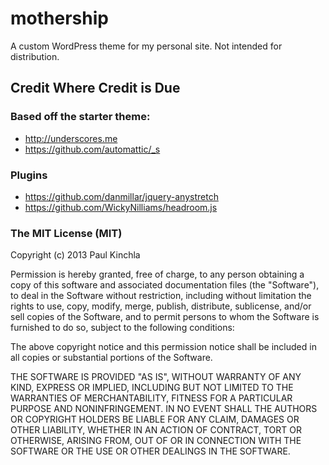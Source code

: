 # mothership

A custom WordPress theme for my personal site. Not intended for distribution.   

## Credit Where Credit is Due

### Based off the starter theme:

- http://underscores.me
- https://github.com/automattic/_s

### Plugins

- https://github.com/danmillar/jquery-anystretch  
- https://github.com/WickyNilliams/headroom.js

### The MIT License (MIT)

Copyright (c) 2013 Paul Kinchla

Permission is hereby granted, free of charge, to any person obtaining a copy
of this software and associated documentation files (the "Software"), to deal
in the Software without restriction, including without limitation the rights
to use, copy, modify, merge, publish, distribute, sublicense, and/or sell
copies of the Software, and to permit persons to whom the Software is
furnished to do so, subject to the following conditions:

The above copyright notice and this permission notice shall be included in
all copies or substantial portions of the Software.

THE SOFTWARE IS PROVIDED "AS IS", WITHOUT WARRANTY OF ANY KIND, EXPRESS OR
IMPLIED, INCLUDING BUT NOT LIMITED TO THE WARRANTIES OF MERCHANTABILITY,
FITNESS FOR A PARTICULAR PURPOSE AND NONINFRINGEMENT. IN NO EVENT SHALL THE
AUTHORS OR COPYRIGHT HOLDERS BE LIABLE FOR ANY CLAIM, DAMAGES OR OTHER
LIABILITY, WHETHER IN AN ACTION OF CONTRACT, TORT OR OTHERWISE, ARISING FROM,
OUT OF OR IN CONNECTION WITH THE SOFTWARE OR THE USE OR OTHER DEALINGS IN
THE SOFTWARE.  

